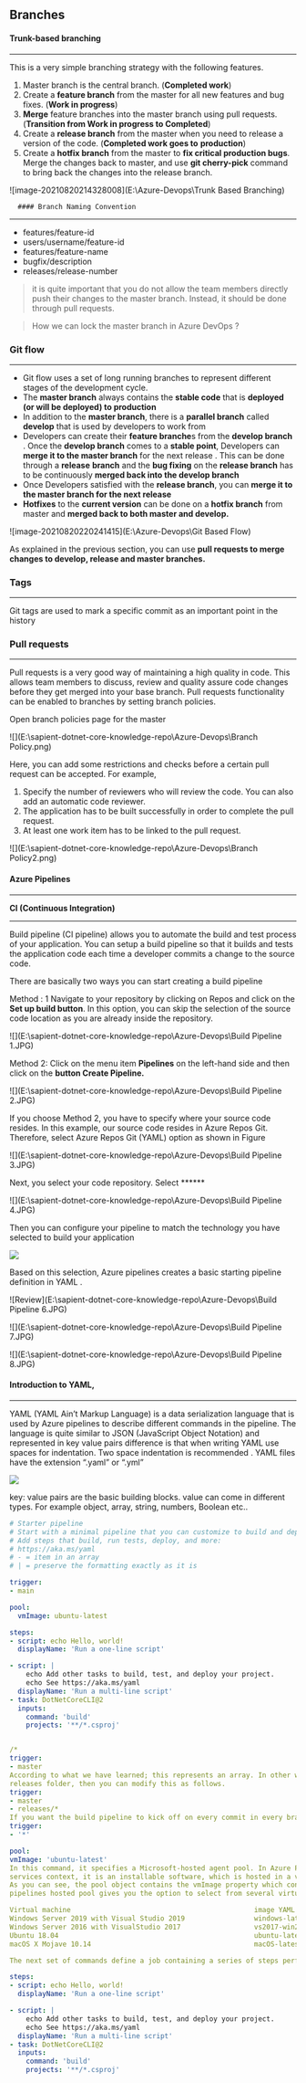 ## Branches

#### Trunk-based branching

----

This is a very simple branching strategy with the following features.
1. Master branch is the central branch. (**Completed work**)
2. Create a **feature branch** from the master for all new features and bug fixes. (**Work in progress**)
3. **Merge** feature branches into the master branch using pull requests. (**Transition from Work in progress to Completed**)
4. Create a **release branch** from the master when you need to release a version of the code. (**Completed work goes to**
**production**)
5. Create a **hotfix branch** from the master to **fix critical production bugs**. Merge the changes back to master, and use **git cherry-pick** command to bring back the changes into the release branch.

![image-20210820214328008](E:\Azure-Devops\Trunk Based Branching)

      #### Branch Naming Convention

----

- features/feature-id
- users/username/feature-id
- features/feature-name
- bugfix/description
- releases/release-number

> it is quite important that you do not allow the team members directly push their changes to the master branch. Instead, it should be done through pull requests.

> How we can lock the master branch  in Azure DevOps ?



### Git flow

----

- Git flow uses a set of long running branches to represent different stages of the development cycle.
- The **master branch** always contains the **stable code** that is **deployed (or will be deployed) to production**
- In addition to the **master branch**, there is a **parallel branch** called **develop** that is used by developers to
  work from
- Developers can create their **feature branche**s from the **develop branch** . Once the **develop branch** comes to a **stable point**, Developers  can **merge it to the master branch** for the next release . This can be done through a **release**
  **branch** and the **bug fixing** on the **release branch** has to be continuously **merged back into the develop branch**
- Once Developers satisfied with the **release branch**, you can **merge it to the master branch for the next release**
- **Hotfixes** to the **current version** can be done on a **hotfix branch** from master and **merged back to both master and develop.**

![image-20210820220241415](E:\Azure-Devops\Git Based Flow)

As explained in the previous section, you can use **pull requests to merge changes to develop, release and master branches.**



### Tags

----

Git tags are used to mark a specific commit as an important point in the history



### Pull requests

---

Pull requests is a very good way of maintaining a high quality in code. This allows team members  to discuss, review and quality assure  code changes before they get merged into your base branch. Pull requests functionality can be enabled to branches by setting branch policies.

Open branch policies page for the master

![](E:\sapient-dotnet-core-knowledge-repo\Azure-Devops\Branch Policy.png)



Here, you can add some restrictions and checks before a certain pull request
can be accepted. For example,

1. Specify the number of reviewers who will review the code. You
can also add an automatic code reviewer.
2. The application has to be built successfully in order to complete
the pull request.
3. At least one work item has to be linked to the pull request.

![](E:\sapient-dotnet-core-knowledge-repo\Azure-Devops\Branch Policy2.png)



#### Azure Pipelines

-----

**CI (Continuous Integration)**

----

Build pipeline (CI pipeline) allows you to automate the build and test process of your application. You can setup a build pipeline so that it builds and tests the application code each time a developer commits a change to the source code.

There are basically two ways you can start creating a build pipeline

Method : 1 Navigate to your repository by clicking on Repos and click on the **Set up build button**. In this option, you can skip the selection of the source code location as you are already inside the repository.



![](E:\sapient-dotnet-core-knowledge-repo\Azure-Devops\Build Pipeline 1.JPG)

Method 2: Click on the menu item **Pipelines** on the left-hand side and then click on the **button Create Pipeline.**

![](E:\sapient-dotnet-core-knowledge-repo\Azure-Devops\Build Pipeline 2.JPG)

If you choose Method 2, you have to specify where your source code resides. In this example, our source code resides in Azure Repos Git. Therefore, select Azure Repos Git (YAML) option as shown in Figure

![](E:\sapient-dotnet-core-knowledge-repo\Azure-Devops\Build Pipeline 3.JPG)



Next, you select your code repository. Select  ****** <Repository> 

![](E:\sapient-dotnet-core-knowledge-repo\Azure-Devops\Build Pipeline 4.JPG)



Then you can configure your pipeline to match the technology you have selected to build your application 

![](E:\sapient-dotnet-core-knowledge-repo\Azure-Devops\BuildPipeline5.JPG)

Based on this selection, Azure pipelines creates a basic starting pipeline definition in YAML .

![Review](E:\sapient-dotnet-core-knowledge-repo\Azure-Devops\Build Pipeline 6.JPG)





![](E:\sapient-dotnet-core-knowledge-repo\Azure-Devops\Build Pipeline 7.JPG)

![](E:\sapient-dotnet-core-knowledge-repo\Azure-Devops\Build Pipeline 8.JPG)



#### Introduction to YAML,

-----

YAML (YAML Ain’t Markup Language) is a data serialization language that is used by Azure pipelines to describe different commands in the pipeline. The language is quite similar to JSON (JavaScript Object Notation) and represented in key value pairs  difference is that when writing YAML use spaces for indentation.  Two space indentation is recommended . YAML files have the extension “.yaml” or “.yml”



![](E:\sapient-dotnet-core-knowledge-repo\Azure-Devops\Yaml.JPG)

key: value pairs are the basic building blocks. value can come in different types. For example object, array, string, numbers, Boolean etc..

```yaml
# Starter pipeline
# Start with a minimal pipeline that you can customize to build and deploy your code.
# Add steps that build, run tests, deploy, and more:
# https://aka.ms/yaml
# - = item in an array
# | = preserve the formatting exactly as it is

trigger:
- main

pool:
  vmImage: ubuntu-latest

steps:
- script: echo Hello, world!
  displayName: 'Run a one-line script'

- script: |
    echo Add other tasks to build, test, and deploy your project.
    echo See https://aka.ms/yaml
  displayName: 'Run a multi-line script'
- task: DotNetCoreCLI@2
  inputs:
    command: 'build'
    projects: '**/*.csproj'


/*
trigger:
- master
According to what we have learned; this represents an array. In other words, an array of triggers. Basically, we want to trigger our build pipeline each time a developer checks in new code changes to the master branch. Assume, you want to run the build pipeline on all the release branches located under the
releases folder, then you can modify this as follows.
trigger:
- master
- releases/*
If you want the build pipeline to kick off on every commit in every branch, then you can set it as follows.
trigger:
- '*'

pool:
vmImage: 'ubuntu-latest'
In this command, it specifies a Microsoft-hosted agent pool. In Azure Pipelines, the name of this pool is Azure Pipelines. An agent pool is used to organize build agents.A build agent can be considered as the heart of the build pipeline, which performs all the jobs defined in the build pipeline. In an Azure DevOps
services context, it is an installable software, which is hosted in a virtual machine.
As you can see, the pool object contains the vmImage property which contains the value ‘ubuntu-latest’. This means that we want to run our build pipeline in a build agent hosted in an Ubuntu virtual machine. Azure
pipelines hosted pool gives you the option to select from several virtual machine images.

Virtual machine											 	image YAML label
Windows Server 2019 with Visual Studio 2019					windows-latest OR windows-2019
Windows Server 2016 with VisualStudio 2017					vs2017-win2016
Ubuntu 18.04 												ubuntu-latest OR ubuntu-18.04                  Ubuntu 16.04												   ubuntu-16.04
macOS X Mojave 10.14 										macOS-latest OR macOS-10.14

The next set of commands define a job containing a series of steps performed by the agent. These steps are all about building the application

steps:
- script: echo Hello, world!
  displayName: 'Run a one-line script'

- script: |
    echo Add other tasks to build, test, and deploy your project.
    echo See https://aka.ms/yaml
  displayName: 'Run a multi-line script'
- task: DotNetCoreCLI@2
  inputs:
    command: 'build'
    projects: '**/*.csproj'
    

```
